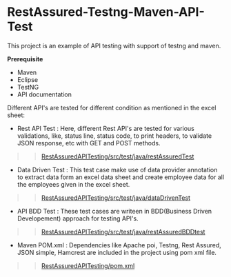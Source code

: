 # RestAssured-Testng-Maven-API-Test
This project is an example of API testing with support of testng and maven.  

**Prerequisite** 
- Maven 
- Eclipse
- TestNG
- API documentation

Different API's are tested for different condition as mentioned in the excel sheet:

- Rest API Test : Here, different Rest API's are tested for various validations, like, status line, status code, to print headers, to validate JSON response, etc with GET and POST methods. 

>> [RestAssuredAPITesting/src/test/java/restAssuredTest](https://github.com/robinch93/RestAssured-Testng-Maven-API-Test/tree/master/RestAssuredAPITesting/src/test/java/restAssuredTest)

- Data Driven Test : This test case make use of data provider annotation to extract data form an excel data sheet and create employee data for all the employees 
given in the excel sheet.  

>> [RestAssuredAPITesting/src/test/java/dataDrivenTest](https://github.com/robinch93/RestAssured-Testng-Maven-API-Test/tree/master/RestAssuredAPITesting/src/test/java/dataDrivenTest)

- API BDD Test : These test cases are writeen in BDD(Business Driven Developement) approach for testing API's.  

>> [RestAssuredAPITesting/src/test/java/restAssuredBDDtest](https://github.com/robinch93/RestAssured-Testng-Maven-API-Test/tree/master/RestAssuredAPITesting/src/test/java/restAssuredBDDtest)

- Maven POM.xml : Dependencies like Apache poi, Testng, Rest Assured, JSON simple, Hamcrest are included in the project using pom xml file. 

>> [RestAssuredAPITesting/pom.xml](https://github.com/robinch93/RestAssured-Testng-Maven-API-Test/RestAssuredAPITesting/pom.xml)










